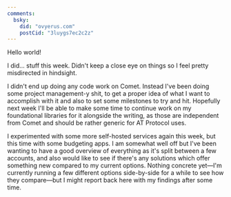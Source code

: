 ```yaml
---
comments:
  bsky:
    did: "ovyerus.com"
    postCid: "3luygs7ec2c2z"
---
```


Hello world!

I did... stuff this week. Didn't keep a close eye on things so I feel pretty
misdirected in hindsight.

I didn't end up doing any code work on Comet. Instead I've been doing some
project management-y shit, to get a proper idea of what I want to accomplish
with it and also to set some milestones to try and hit. Hopefully next week I'll
be able to make some time to continue work on my foundational libraries for it
alongside the writing, as those are independent from Comet and should be rather
generic for AT Protocol uses.

I experimented with some more self-hosted services again this week, but this
time with some budgeting apps. I am somewhat well off but I've been wanting to
have a good overview of everything as it's split between a few accounts, and
also would like to see if there's any solutions which offer something new
compared to my current options. Nothing concrete yet—I'm currently running a few
different options side-by-side for a while to see how they compare—but I might
report back here with my findings after some time.
